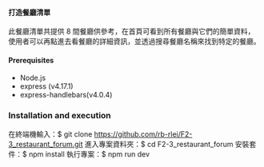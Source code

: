 #### 打造餐廳清單

此餐廳清單共提供 8 間餐廳供參考，在首頁可看到所有餐廳與它們的簡單資料，使用者可以再點進去看餐廳的詳細資訊，並透過搜尋餐廳名稱來找到特定的餐廳。

#### Prerequisites

- Node.js
- express (v4.17.1)
- express-handlebars(v4.0.4)

### Installation and execution

在終端機輸入：$ git clone https://github.com/rb-rlei/F2-3_restaurant_forum.git
進入專案資料夾：$ cd F2-3_restaurant_forum
安裝套件：$ npm install
執行專案：$ npm run dev
